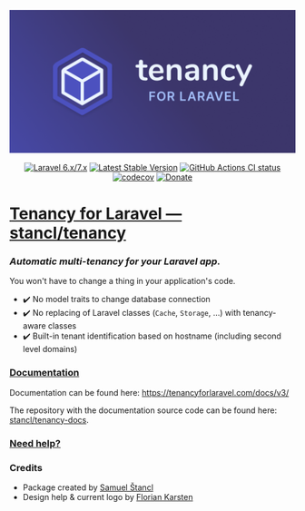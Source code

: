 <p align="center">
    <a href="https://tenancyforlaravel.com"><img width="800" src="/art/logo.png" alt="Tenancy for Laravel logo" /></a>
</p>

<p align="center">
    <a href="https://laravel.com"><img alt="Laravel 6.x/7.x" src="https://img.shields.io/badge/laravel-6.x/7.x-red.svg"></a>
    <a href="https://packagist.org/packages/stancl/tenancy"><img alt="Latest Stable Version" src="https://poser.pugx.org/stancl/tenancy/version"></a>
    <a href="https://github.com/stancl/tenancy/actions"><img alt="GitHub Actions CI status" src="https://github.com/stancl/tenancy/workflows/CI/badge.svg"></a>
    <a href="https://codecov.io/gh/stancl/tenancy"><img alt="codecov" src="https://codecov.io/gh/stancl/tenancy/branch/3.x/graph/badge.svg"></a>
    <a href="https://github.com/stancl/tenancy/blob/3.x/DONATIONS.md"><img alt="Donate" src="https://img.shields.io/badge/Donate-%3C3-red"></a>
</p>

<h1><a href="https://tenancyforlaravel.com">Tenancy for Laravel &mdash; stancl/tenancy</a></h1>

### *Automatic multi-tenancy for your Laravel app.*

You won't have to change a thing in your application's code.

- :heavy_check_mark: No model traits to change database connection
- :heavy_check_mark: No replacing of Laravel classes (`Cache`, `Storage`, ...) with tenancy-aware classes
- :heavy_check_mark: Built-in tenant identification based on hostname (including second level domains)

### [Documentation](https://tenancyforlaravel.com/docs/v3/)

Documentation can be found here: https://tenancyforlaravel.com/docs/v3/

The repository with the documentation source code can be found here: [stancl/tenancy-docs](https://github.com/stancl/tenancy-docs).

### [Need help?](https://github.com/stancl/tenancy/blob/3.x/SUPPORT.md)

### Credits

- Package created by [Samuel Štancl](https://twitter.com/samuelstancl)
- Design help & current logo by [Florian Karsten](https://floriankarsten.com/)
